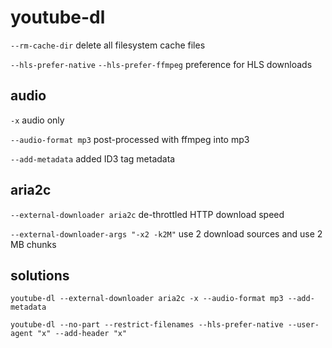 # youtube-dl

`--rm-cache-dir`
delete all filesystem cache files

`--hls-prefer-native`
`--hls-prefer-ffmpeg`
preference for HLS downloads

## audio

`-x`
audio only

`--audio-format mp3`
post-processed with ffmpeg into mp3

`--add-metadata`
added ID3 tag metadata

## aria2c

`--external-downloader aria2c`
de-throttled HTTP download speed

`--external-downloader-args "-x2 -k2M"`
use 2 download sources and use 2 MB chunks

## solutions

`youtube-dl --external-downloader aria2c -x --audio-format mp3 --add-metadata`

`youtube-dl --no-part --restrict-filenames --hls-prefer-native --user-agent "x" --add-header "x"`
